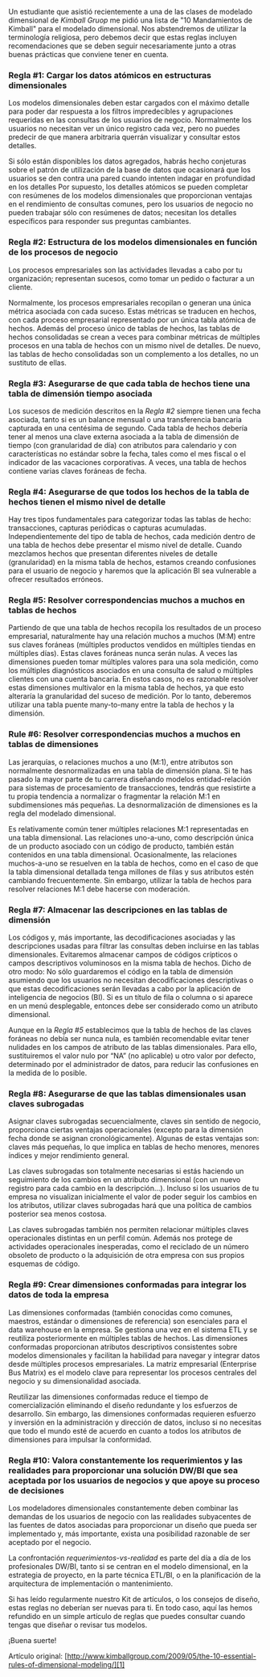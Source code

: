 ﻿---
UniqueId: vQSJbZiWGv
Title: Las 10 reglas esenciales del modelado dimensional
Url: 2009/los-10-mandamientos-de-kimball.html
Date: 2016-11-03T00:00:00.0000000
SecondaryDate: 2009-05-29T00:07:00.0000000
Description: "Los 10 mandamientos de Kimball. Estas reglas incluyen recomendaciones que se deben seguir necesariamente junto a otras buenas prácticas que conviene tener en cuenta."
Author: Margy Ross
Category: "Fundamentos diseño dimensional"
RelatedUrl: http://www.kimballgroup.com/2009/05/the-10-essential-rules-of-dimensional-modeling/

---
Un estudiante que asistió recientemente a una de las clases de modelado dimensional de *Kimball Gruop* me pidió una lista de "10 Mandamientos de Kimball" para el modelado dimensional. Nos abstendremos de utilizar la terminología religiosa, pero debemos decir que estas reglas incluyen recomendaciones que se deben seguir necesariamente junto a otras buenas prácticas que conviene tener en cuenta.

### Regla \#1: Cargar los datos atómicos en estructuras dimensionales	

Los modelos dimensionales deben estar cargados con el máximo detalle para poder dar respuesta a los filtros impredecibles y agrupaciones requeridas en las consultas de los usuarios de negocio. Normalmente los usuarios no necesitan ver un único registro cada vez, pero no puedes predecir de que manera arbitraria querrán visualizar y consultar estos detalles.

Si sólo están disponibles los datos agregados, habrás hecho conjeturas sobre el patrón de utilización de la base de datos que ocasionará que los usuarios se den contra una pared cuando intenten indagar en profundidad en los detalles Por supuesto, los detalles atómicos se pueden completar con resúmenes de los modelos dimensionales que proporcionan ventajas en el rendimiento de consultas comunes, pero los usuarios de negocio no pueden trabajar sólo con resúmenes de datos; necesitan los detalles específicos para responder sus preguntas cambiantes.

### Regla \#2: Estructura de los modelos dimensionales en función de los procesos de negocio

Los procesos empresariales son las actividades llevadas a cabo por tu organización; representan sucesos, como tomar un pedido o facturar a un cliente.

Normalmente, los procesos empresariales recopilan o generan una única métrica asociada con cada suceso. Estas métricas se traducen en hechos, con cada proceso empresarial representado por un única tabla atómica de hechos. Además del proceso único de tablas de hechos, las tablas de hechos consolidadas se crean a veces para combinar métricas de múltiples procesos en una tabla de hechos con un mismo nivel de detalles. De nuevo, las tablas de hecho consolidadas son un complemento a los detalles, no un sustituto de ellas.

### Regla \#3: Asegurarse de que cada tabla de hechos tiene una tabla de dimensión tiempo asociada

Los sucesos de medición descritos en la *Regla \#2* siempre tienen una fecha asociada, tanto si es un balance mensual o una transferencia bancaria capturada en una centésima de segundo. Cada tabla de hechos debería tener al menos una clave externa asociada a la tabla de dimensión de tiempo (con granularidad de día) con atributos para calendario y con características no estándar sobre la fecha, tales como el mes fiscal o el indicador de las vacaciones corporativas. A veces, una tabla de hechos contiene varias claves foráneas de fecha.

### Regla \#4: Asegurarse de que todos los hechos de la tabla de hechos tienen el mismo nivel de detalle

Hay tres tipos fundamentales para categorizar todas las tablas de hecho: transacciones, capturas periódicas o capturas acumuladas. Independientemente del tipo de tabla de hechos, cada medición dentro de una tabla de hechos debe presentar el mismo nivel de detalle. Cuando mezclamos hechos que presentan diferentes niveles de detalle (granularidad) en la misma tabla de hechos, estamos creando confusiones para el usuario de negocio y haremos que la aplicación BI sea vulnerable a ofrecer resultados erróneos.

### Regla \#5: Resolver correspondencias muchos a muchos en tablas de hechos

Partiendo de que una tabla de hechos recopila los resultados de un proceso empresarial, naturalmente hay una relación muchos a muchos (M:M) entre sus claves foráneas (múltiples productos vendidos en múltiples tiendas en múltiples días). Estas claves foráneas nunca serán nulas. A veces las dimensiones pueden tomar múltiples valores para una sola medición, como los múltiples diagnósticos asociados en una consulta de salud o múltiples clientes con una cuenta bancaria. En estos casos, no es razonable resolver estas dimensiones multivalor en la misma tabla de hechos, ya que esto alteraría la granularidad del suceso de medición. Por lo tanto, deberemos utilizar una tabla puente many-to-many entre la tabla de hechos y la dimensión.

### Rule \#6: Resolver correspondencias muchos a muchos en tablas de dimensiones

Las jerarquías, o relaciones muchos a uno (M:1),  entre atributos son normalmente desnormalizadas en una tabla de dimensión plana. Si te has pasado la mayor parte de tu carrera diseñando modelos entidad-relación para sistemas de procesamiento de transacciones, tendrás que resistirte a tu propia tendencia a normalizar o fragmentar la relación M:1 en subdimensiones más pequeñas. La desnormalización de dimensiones es la regla del modelado dimensional.

Es relativamente común tener múltiples relaciones M:1  representadas en una tabla dimensional. Las relaciones uno-a-uno, como descripción única de un producto asociado con un código de producto, también están contenidos en una tabla dimensional. Ocasionalmente, las relaciones muchos-a-uno se resuelven en la tabla de hechos, como en el caso de que la tabla dimensional detallada tenga millones de filas y sus atributos estén cambiando frecuentemente. Sin embargo, utilizar la tabla de hechos para resolver relaciones M:1 debe hacerse con moderación.

### Regla \#7: Almacenar las descripciones en las tablas de dimensión

Los códigos y, más importante, las decodificaciones asociadas y las descripciones usadas para filtrar las consultas deben incluirse en las tablas dimensionales. Evitaremos almacenar campos de códigos crípticos o campos descriptivos voluminosos en la misma tabla de hechos. Dicho de otro modo: No sólo guardaremos el código en la tabla de dimensión asumiendo que los usuarios no necesitan decodificaciones descriptivas o que estas decodificaciones serán llevadas a cabo por la aplicación de inteligencia de negocios (BI). Si es un título de fila o columna o si aparece en un menú desplegable, entonces debe ser considerado como un atributo dimensional.

Aunque en la *Regla \#5* establecimos que la tabla de hechos de las claves foráneas no debía ser nunca nula, es también recomendable evitar tener nulidades en los campos de atributo de las tablas dimensionales. Para ello, sustituiremos el valor nulo por “NA” (no aplicable) u otro valor por defecto, determinado por el administrador de datos, para reducir las confusiones en la medida de lo posible.

### Regla \#8: Asegurarse de que las tablas dimensionales usan claves subrogadas

Asignar claves subrogadas secuencialmente, claves sin sentido de negocio, proporciona ciertas ventajas operacionales  (excepto para la dimensión fecha donde se asignan cronológicamente). Algunas de estas ventajas son: claves más pequeñas, lo que implica en tablas de hecho menores, menores índices y mejor rendimiento general.

Las claves subrogadas son totalmente necesarias si estás haciendo un seguimiento de los cambios en un atributo dimensional (con un nuevo registro para cada cambio en la descripción...). Incluso si los usuarios de tu empresa no visualizan inicialmente el valor de poder seguir los cambios en los atributos, utilizar claves subrogadas hará que una política de cambios posterior sea menos costosa.

Las claves subrogadas también nos permiten relacionar múltiples claves operacionales distintas en un perfil común. Además nos protege de actividades operacionales inesperadas, como el reciclado de un número obsoleto de producto o la adquisición de otra empresa con sus propios esquemas de código.

### Regla \#9: Crear dimensiones conformadas para integrar los datos de toda la empresa

Las dimensiones conformadas (también conocidas como comunes, maestros, estándar o dimensiones de referencia) son esenciales para el data warehouse en la empresa. Se gestiona una vez en el sistema ETL y se reutiliza posteriormente en múltiples tablas de hechos. Las dimensiones conformadas proporcionan atributos descriptivos consistentes sobre modelos dimensionales y facilitan la habilidad para navegar y integrar datos desde múltiples procesos empresariales. La matriz empresarial (Enterprise Bus Matrix) es el modelo clave para representar los procesos centrales del negocio y su  dimensionalidad asociada.

Reutilizar las dimensiones conformadas reduce el tiempo de comercialización eliminando el diseño redundante y los esfuerzos de desarrollo. Sin embargo, las dimensiones conformadas requieren esfuerzo y inversión en la administración y dirección de datos, incluso si no necesitas que todo el mundo esté de acuerdo en cuanto a todos los atributos de dimensiones para impulsar la conformidad.

### Regla \#10: Valora constantemente los requerimientos y las realidades para proporcionar una solución DW/BI que sea aceptada por los usuarios de negocios y que apoye su proceso de decisiones

Los modeladores dimensionales constantemente deben combinar las demandas de los usuarios de negocio con las realidades subyacentes de las fuentes de datos asociadas para proporcionar un diseño que pueda ser implementado y, más importante, exista una posibilidad razonable de ser aceptado por el negocio.

La confrontación *requerimientos-vs-realidad* es parte del día a día de los profesionales DW/BI, tanto si se centran en el modelo dimensional, en la estrategia de proyecto, en la parte técnica ETL/BI, o en la planificación de la arquitectura de implementación o mantenimiento.

Si has leído regularmente nuestro Kit de artículos, o los consejos de diseño, estas reglas no deberían ser nuevas para ti. En todo caso, aquí las hemos refundido en un simple artículo de reglas que puedes consultar cuando tengas que diseñar o revisar tus modelos.

¡Buena suerte!

Artículo original: [http://www.kimballgroup.com/2009/05/the-10-essential-rules-of-dimensional-modeling/][1]





[1]: http://www.kimballgroup.com/2009/05/the-10-essential-rules-of-dimensional-modeling/